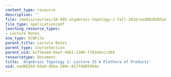 ```yaml
---
content_type: resource
description: ''
file: /media/courses/18-905-algebraic-topology-i-fall-2016/ead8820db5a8d9ea280c017f9d6599da_MIT18_905F16_lec33.pdf
file_type: application/pdf
learning_resource_types:
- Lecture Notes
ocw_type: OCWFile
parent_title: Lecture Notes
parent_type: CourseSection
parent_uid: bcf5ea44-8eaf-4061-1306-7783e9ccc369
resourcetype: Document
title: 'Algebraic Topology I: Lecture 33 A Plethora of Products'
uid: ead8820d-b5a8-d9ea-280c-017f9d6599da
---
```

